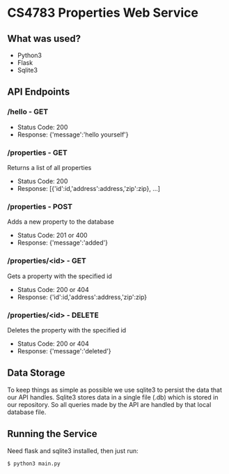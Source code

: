 # CS4783 Properties Web Service

## What was used?
* Python3
* Flask
* Sqlite3

## API Endpoints
### /hello - GET
* Status Code: 200
* Response: {'message':'hello yourself'}

### /properties - GET
Returns a list of all properties
* Status Code: 200
* Response: \[{'id':id,'address':address,'zip':zip}, ...\]

### /properties - POST
Adds a new property to the database
* Status Code: 201 or 400
* Response: {'message':'added'}

### /properties/\<id\> - GET
Gets a property with the specified id
* Status Code: 200 or 404
* Response: {'id':id,'address':address,'zip':zip}

### /properties/\<id\> - DELETE
Deletes the property with the specified id
* Status Code: 200 or 404
* Response: {'message':'deleted'}

## Data Storage
To keep things as simple as possible we use sqlite3 to persist the data that our API handles.
Sqlite3 stores data in a single file (.db) which is stored in our repository. So all queries
made by the API are handled by that local database file.

## Running the Service
Need flask and sqlite3 installed, then just run:
```
$ python3 main.py
```
